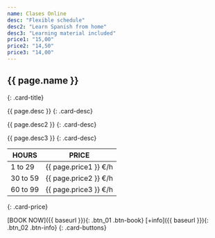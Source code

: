 ```yaml
---
name: Clases Online
desc: "Flexible schedule"
desc2: "Learn Spanish from home"
desc3: "Learning material included"
price1: "15,00"
price2: "14,50"
price3: "14,00"
---
```


## {{ page.name }}
{: .card-title}

{{ page.desc }}
{: .card-desc}

{{ page.desc2 }}
{: .card-desc}

{{ page.desc3 }}
{: .card-desc}

HOURS | PRICE
-------|---------
1 to 29  | {{ page.price1 }} €/h
30 to 59 | {{ page.price2 }} €/h
60 to 99 | {{ page.price3 }}  €/h
{: .card-price}

[BOOK NOW]({{ baseurl }}){: .btn_01 .btn-book}
[+info]({{ baseurl }}){: .btn_02 .btn-info}
{: .card-buttons}
